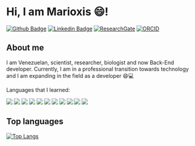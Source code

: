 # Hi, I am Marioxis 😄!

[![Github Badge](https://img.shields.io/badge/-Github-000?style=flat-square&logo=Github&logoColor=white&link=https://github.com/marioxis)](https://github.com/marioxis) [![Linkedin Badge](https://img.shields.io/badge/-LinkedIn-blue?style=flat-square&logo=Linkedin&logoColor=white&link=https://www.linkedin.com/in/marioxis-macias-cuyare/)](https://www.linkedin.com/in/marioxis-macias-cuyare/) [![ResearchGate](https://img.shields.io/badge/Research_Gate-00CCBB.svg?&style=flat-square-&logo=ResearchGate&logoColor=white&link=https://www.researchgate.net/profile/Marioxis-Macias-Cuyare)](https://www.researchgate.net/profile/Marioxis-Macias-Cuyare) [![ORCID](https://img.shields.io/badge/orcid-A6CE39?style=flat-square&logo=orcid&logoColor=white&link=https://orcid.org/0000-0002-7816-2830)](https://orcid.org/0000-0002-7816-2830) 



## About me

I am Venezuelan, scientist, researcher, biologist and now Back-End developer. Currently, I am in a professional transition towards technology and I am expanding in the field as a developer 😄💻

Languages that I learned:

![](https://img.shields.io/badge/CSS3-1572B6?style=for-the-badge&logo=css3&logoColor=white) ![](https://img.shields.io/badge/HTML5-E34F26?style=for-the-badge&logo=html5&logoColor=white) ![](https://img.shields.io/badge/JavaScript-323330?style=for-the-badge&logo=javascript&logoColor=F7DF1E) ![](https://img.shields.io/badge/json-5E5C5C?style=for-the-badge&logo=json&logoColor=white) ![](https://img.shields.io/badge/Insomnia-5849be?style=for-the-badge&logo=Insomnia&logoColor=white) ![](https://img.shields.io/badge/MongoDB-4EA94B?style=for-the-badge&logo=mongodb&logoColor=white) ![](https://img.shields.io/badge/MySQL-005C84?style=for-the-badge&logo=mysql&logoColor=white) ![](https://img.shields.io/badge/Node.js-339933?style=for-the-badge&logo=nodedotjs&logoColor=white) ![](https://img.shields.io/badge/Python-FFD43B?style=for-the-badge&logo=python&logoColor=blue) ![](https://img.shields.io/badge/R-276DC3?style=for-the-badge&logo=r&logoColor=white) ![](https://img.shields.io/badge/Swagger-85EA2D?style=for-the-badge&logo=Swagger&logoColor=white)


## Top languages

[![Top Langs](https://github-readme-stats.vercel.app/api/top-langs/?username=marioxis)](https://github.com/marioxis)


